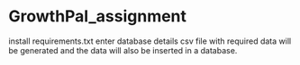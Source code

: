 # GrowthPal_assignment

install requirements.txt 
enter database details
csv file with required data will be generated and the data will also be inserted in a database.
